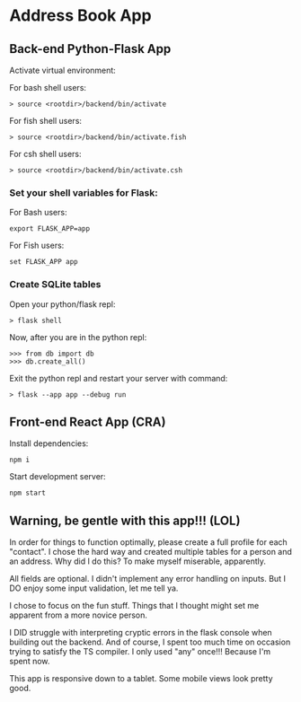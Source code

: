 # Address Book App

## Back-end Python-Flask App

Activate virtual environment:

For bash shell users:

    > source <rootdir>/backend/bin/activate

For fish shell users:

    > source <rootdir>/backend/bin/activate.fish

For csh shell users:

    > source <rootdir>/backend/bin/activate.csh

### Set your shell variables for Flask:

For Bash users:

    export FLASK_APP=app

For Fish users:

    set FLASK_APP app

### Create SQLite tables

Open your python/flask repl:

    > flask shell

Now, after you are in the python repl:

    >>> from db import db
    >>> db.create_all()

Exit the python repl and restart your server with command:

    > flask --app app --debug run

## Front-end React App (CRA)

Install dependencies:

    npm i

Start development server:

    npm start

## Warning, be gentle with this app!!! (LOL)

In order for things to function optimally, please create a full profile for each "contact". I chose the hard way and created multiple tables for a person and an address. Why did I do this? To make myself miserable, apparently.

All fields are optional. I didn't implement any error handling on inputs. But I DO enjoy some input validation, let me tell ya.

I chose to focus on the fun stuff. Things that I thought might set me apparent from a more novice person.

I DID struggle with interpreting cryptic errors in the flask console when building out the backend. And of course, I spent too much time on occasion trying to satisfy the TS compiler. I only used "any" once!!! Because I'm spent now.

This app is responsive down to a tablet. Some mobile views look pretty good.
